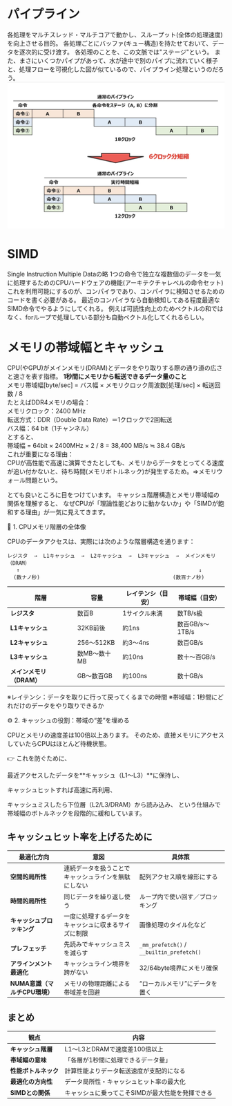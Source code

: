 # パイプライン
各処理をマルチスレッド・マルチコアで動かし、スループット(全体の処理速度)を向上させる目的。
各処理ごとにバッファ(キュー構造)を持たせておいて、データを逐次的に受け渡す。
各処理のことを、この文脈では"ステージ"という。
また、まさにいくつかパイプがあって、水が途中で別のパイプに流れていく様子と、処理フローを可視化した図が似ているので、パイプライン処理というのだろう。
![alt text](img\pipeLine.png)

# SIMD
Single Instruction Multiple Dataの略
1つの命令で独立な複数個のデータを一気に処理するためのCPUハードウェアの機能(アーキテクチャレベルの命令セット)
これを利用可能にするのが、コンパイラであり、コンパイラに検知させるためのコードを書く必要がある。
最近のコンパイラなら自動検知してある程度最適なSIMD命令でやるようにしてくれる。
例えば可読性向上のためベクトルの和ではなく、forループで処理している部分も自動ベクトル化してくれるらしい。

# メモリの帯域幅とキャッシュ
CPU(やGPU)がメインメモリ(DRAM)とデータをやり取りする際の通り道の広さと速さを表す指標。
**1秒間にメモリから転送できるデータ量のこと**  
メモリ帯域幅[byte/sec] = バス幅 × メモリクロック周波数[処理/sec] × 転送回数 / 8  
たとえばDDR4メモリの場合：  
メモリクロック：2400 MHz  
転送方式：DDR（Double Data Rate）＝1クロックで2回転送  
バス幅：64 bit（1チャンネル）  
とすると、  
帯域幅 = 64bit × 2400MHz × 2 / 8 = 38,400 MB/s ≒ 38.4 GB/s  
これが重要になる理由：  
CPUが高性能で高速に演算できたとしても、メモリからデータをとってくる速度が追い付かないと、待ち時間(メモリボトルネック)が発生するため。⇒メモリウォール問題という。

とても良いところに目をつけています。
キャッシュ階層構造とメモリ帯域幅の関係を理解すると、
なぜCPUが「理論性能どおりに動かないか」や「SIMDが飽和する理由」が一気に見えてきます。

🧩 1. CPUメモリ階層の全体像

CPUのデータアクセスは、実際には次のような階層構造を通ります：
```plantuml
レジスタ  →  L1キャッシュ  →  L2キャッシュ  →  L3キャッシュ  →  メインメモリ（DRAM）
   ↑                                                          ↓
  (数ナノ秒)                                           (数百ナノ秒)
  ```

| 階層               | 容量        | レイテンシ（目安） | 帯域幅（目安）      |
| ---------------- | --------- | --------- | ------------ |
| **レジスタ**         | 数百B       | 1サイクル未満   | 数TB/s級       |
| **L1キャッシュ**      | 32KB前後    | 約1ns      | 数百GB/s〜1TB/s |
| **L2キャッシュ**      | 256〜512KB | 約3〜4ns    | 数百GB/s       |
| **L3キャッシュ**      | 数MB〜数十MB  | 約10ns     | 数十〜百GB/s     |
| **メインメモリ（DRAM）** | GB〜数百GB   | 約100ns    | 数十GB/s       |

※レイテンシ：データを取りに行って戻ってくるまでの時間
※帯域幅：1秒間にどれだけのデータをやり取りできるか

⚙️ 2. キャッシュの役割：帯域の“差”を埋める

CPUとメモリの速度差は100倍以上あります。
そのため、直接メモリにアクセスしていたらCPUはほとんど待機状態。

👉 これを防ぐために、

最近アクセスしたデータを**キャッシュ（L1〜L3）**に保持し、

キャッシュヒットすれば高速に再利用、

キャッシュミスしたら下位層（L2/L3/DRAM）から読み込み、
という仕組みで帯域幅のボトルネックを段階的に緩和しています。

## キャッシュヒット率を上げるために
| 最適化方向                | 意図                         | 具体策                                       |
| -------------------- | -------------------------- | ----------------------------------------- |
| **空間的局所性**           | 連続データを扱うことでキャッシュラインを無駄にしない | 配列アクセス順を線形にする                             |
| **時間的局所性**           | 同じデータを繰り返し使う               | ループ内で使い回す／ブロッキング                          |
| **キャッシュブロッキング**      | 一度に処理するデータをキャッシュに収まるサイズに制限 | 画像処理のタイル化など                               |
| **プレフェッチ**           | 先読みでキャッシュミスを減らす            | `_mm_prefetch()` / `__builtin_prefetch()` |
| **アラインメント最適化**       | キャッシュライン境界を跨がない            | 32/64byte境界にメモリ確保                         |
| **NUMA意識（マルチCPU環境）** | メモリの物理距離による帯域差を回避          | “ローカルメモリ”にデータを置く                          |

## まとめ
| 観点           | 内容                         |
| ------------ | -------------------------- |
| **キャッシュ階層**  | L1〜L3とDRAMで速度差100倍以上       |
| **帯域幅の意味**   | 「各層が1秒間に処理できるデータ量」         |
| **性能ボトルネック** | 計算性能よりデータ転送速度が支配的になる       |
| **最適化の方向性**  | データ局所性・キャッシュヒット率の最大化       |
| **SIMDとの関係** | キャッシュに乗ってこそSIMDが最大性能を発揮できる |
